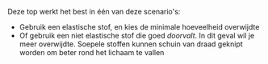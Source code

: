Deze top werkt het best in één van deze scenario's:

*   Gebruik een elastische stof, en kies de minimale hoeveelheid overwijdte
*   Of gebruik een niet elastische stof die goed *doorvalt*. In dit geval wil je meer overwijdte. Soepele stoffen kunnen schuin van draad geknipt worden om beter rond het lichaam te vallen
